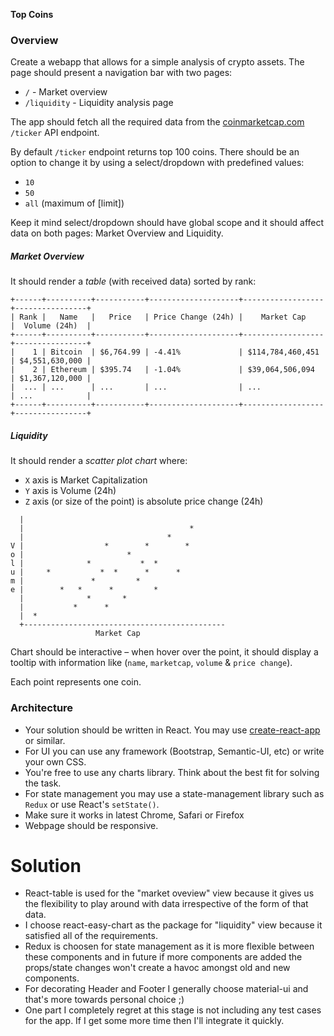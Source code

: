 **Top Coins**

### Overview

Create a webapp that allows for a simple analysis of crypto assets. The page should present a navigation bar with two pages:

* `/` - Market overview
* `/liquidity` - Liquidity analysis page

The app should fetch all the required data from the [coinmarketcap.com](https://coinmarketcap.com/api/) `/ticker` API endpoint.

By default `/ticker` endpoint returns top 100 coins. There should be an option to change it by using a select/dropdown with predefined values:

* `10`
* `50`
* `all` (maximum of [limit])

Keep it mind select/dropdown should have global scope and it should affect data on both pages: Market Overview and Liquidity.

##### Market Overview

It should render a *table* (with received data) sorted by rank:

```
+------+----------+-----------+--------------------+------------------+----------------+
| Rank |   Name   |   Price   | Price Change (24h) |    Market Cap    |  Volume (24h)  |
+------+----------+-----------+--------------------+------------------+----------------+
|    1 | Bitcoin  | $6,764.99 | -4.41%             | $114,784,460,451 | $4,551,630,000 |
|    2 | Ethereum | $395.74   | -1.04%             | $39,064,506,094  | $1,367,120,000 |
|  ... | ...      | ...       | ...                | ...              | ...            |
+------+----------+-----------+--------------------+------------------+----------------+
```

##### Liquidity

It should render a *scatter plot chart* where:

* `X` axis is Market Capitalization
* `Y` axis is Volume (24h)
* `Z` axis (or size of the point) is absolute price change (24h)

```
  |
  |                                     *
  |                                *
V |                  *        *        *
o |                       *
l |              *           *  *
u |     *           *  *      *      *
m |               *         *
e |        *   *      *         *
  |              *       *
  |           *      *
  |  *
  +---------------------------------------------
                   Market Cap
```

Chart should be interactive – when hover over the point, it should display a tooltip with information like (`name`, `marketcap`, `volume` & `price change`).

Each point represents one coin.

### Architecture

* Your solution should be written in React. You may use [create-react-app](https://github.com/facebook/create-react-app) or similar.
* For UI you can use any framework (Bootstrap, Semantic-UI, etc) or write your own CSS.
* You're free to use any charts library. Think about the best fit for solving the task.
* For state management you may use a state-management library such as `Redux` or use React's `setState()`.
* Make sure it works in latest Chrome, Safari or Firefox
* Webpage should be responsive.

# Solution
* React-table is used for the "market oveview" view because it gives us the flexibility to play around with data irrespective of the form of that data.
* I choose react-easy-chart as the package for "liquidity" view because it satisfied all of the requirements.
* Redux is choosen for state management as it is more flexible  between these components and in future if more components are added the props/state changes won't create a havoc amongst old and new components.
* For decorating Header and Footer I generally choose material-ui and that's more towards personal choice ;)
* One part I completely regret at this stage is not including any test cases for the app. If I get some more time then I'll integrate it quickly.